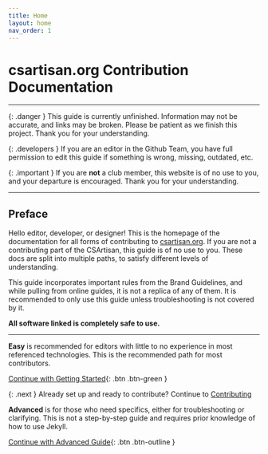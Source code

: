 ```yaml
---
title: Home
layout: home
nav_order: 1
---
```


# csartisan.org Contribution Documentation

***

{: .danger }
This guide is currently unfinished. Information may not be accurate, and links may be broken. Please be patient as we finish this project. Thank you for your understanding.

{: .developers }
If you are an editor in the Github Team, you have full permission to edit this guide if something is wrong, missing, outdated, etc.  

{: .important }
If you are __not__ a club member, this website is of no use to you, and your departure is encouraged. Thank you for your understanding.

***

## Preface

Hello editor, developer, or designer! This is the homepage of the documentation for all forms of contributing to [csartisan.org](https://csartisan.org). If you are not a contributing part of the CSArtisan, this guide is of no use to you. These docs are split into multiple paths, to satisfy different levels of understanding.

This guide incorporates important rules from the Brand Guidelines, and while pulling from online guides, it is not a replica of any of them. It is recommended to only use this guide unless troubleshooting is not covered by it.

__All software linked is completely safe to use.__

***

__Easy__ is recommended for editors with little to no experience in most referenced technologies. This is the recommended path for most contributors.  
  
[Continue with Getting Started](./docs/getting-started/){: .btn .btn-green }

{: .next }
Already set up and ready to contribute? Continue to [Contributing](/docs/contributing/index.md)

__Advanced__ is for those who need specifics, either for troubleshooting or clarifying. This is not a step-by-step guide and requires prior knowledge of how to use Jekyll.


[Continue with Advanced Guide](csartisan.github.io/docs/docs/posts/Advanced.md){: .btn .btn-outline }
